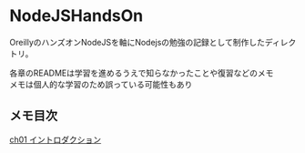 # NodeJSHandsOn

OreillyのハンズオンNodeJSを軸にNodejsの勉強の記録として制作したディレクトリ。

各章のREADMEは学習を進めるうえで知らなかったことや復習などのメモ  
メモは個人的な学習のため誤っている可能性もあり

## メモ目次
[ch01 イントロダクション](ch1/README.md)